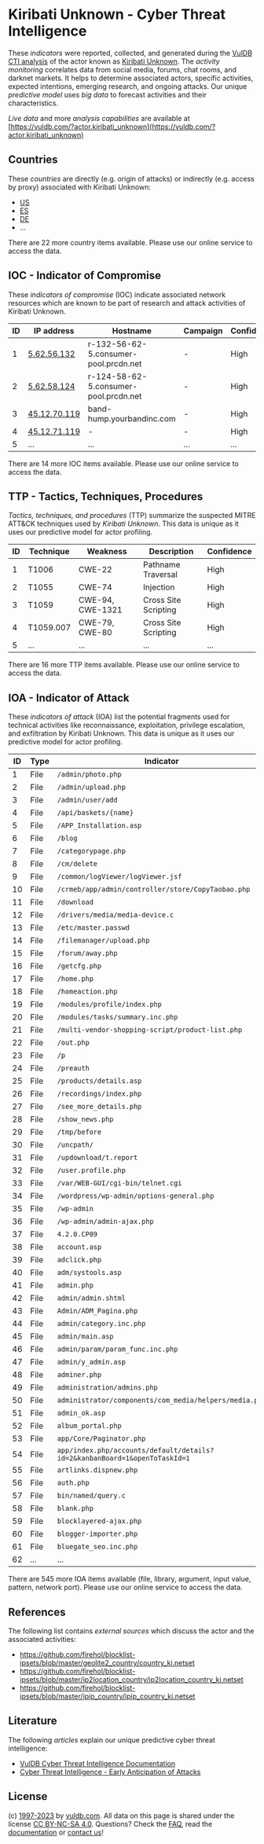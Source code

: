 # Kiribati Unknown - Cyber Threat Intelligence

These _indicators_ were reported, collected, and generated during the [VulDB CTI analysis](https://vuldb.com/?kb.cti) of the actor known as [Kiribati Unknown](https://vuldb.com/?actor.kiribati_unknown). The _activity monitoring_ correlates data from social media, forums, chat rooms, and darknet markets. It helps to determine associated actors, specific activities, expected intentions, emerging research, and ongoing attacks. Our unique _predictive model_ uses _big data_ to forecast activities and their characteristics.

_Live data_ and more _analysis capabilities_ are available at [https://vuldb.com/?actor.kiribati_unknown](https://vuldb.com/?actor.kiribati_unknown)

## Countries

These _countries_ are directly (e.g. origin of attacks) or indirectly (e.g. access by proxy) associated with Kiribati Unknown:

* [US](https://vuldb.com/?country.us)
* [ES](https://vuldb.com/?country.es)
* [DE](https://vuldb.com/?country.de)
* ...

There are 22 more country items available. Please use our online service to access the data.

## IOC - Indicator of Compromise

These _indicators of compromise_ (IOC) indicate associated network resources which are known to be part of research and attack activities of Kiribati Unknown.

ID | IP address | Hostname | Campaign | Confidence
-- | ---------- | -------- | -------- | ----------
1 | [5.62.56.132](https://vuldb.com/?ip.5.62.56.132) | r-132-56-62-5.consumer-pool.prcdn.net | - | High
2 | [5.62.58.124](https://vuldb.com/?ip.5.62.58.124) | r-124-58-62-5.consumer-pool.prcdn.net | - | High
3 | [45.12.70.119](https://vuldb.com/?ip.45.12.70.119) | band-hump.yourbandinc.com | - | High
4 | [45.12.71.119](https://vuldb.com/?ip.45.12.71.119) | - | - | High
5 | ... | ... | ... | ...

There are 14 more IOC items available. Please use our online service to access the data.

## TTP - Tactics, Techniques, Procedures

_Tactics, techniques, and procedures_ (TTP) summarize the suspected MITRE ATT&CK techniques used by _Kiribati Unknown_. This data is unique as it uses our predictive model for actor profiling.

ID | Technique | Weakness | Description | Confidence
-- | --------- | -------- | ----------- | ----------
1 | T1006 | CWE-22 | Pathname Traversal | High
2 | T1055 | CWE-74 | Injection | High
3 | T1059 | CWE-94, CWE-1321 | Cross Site Scripting | High
4 | T1059.007 | CWE-79, CWE-80 | Cross Site Scripting | High
5 | ... | ... | ... | ...

There are 16 more TTP items available. Please use our online service to access the data.

## IOA - Indicator of Attack

These _indicators of attack_ (IOA) list the potential fragments used for technical activities like reconnaissance, exploitation, privilege escalation, and exfiltration by Kiribati Unknown. This data is unique as it uses our predictive model for actor profiling.

ID | Type | Indicator | Confidence
-- | ---- | --------- | ----------
1 | File | `/admin/photo.php` | High
2 | File | `/admin/upload.php` | High
3 | File | `/admin/user/add` | High
4 | File | `/api/baskets/{name}` | High
5 | File | `/APP_Installation.asp` | High
6 | File | `/blog` | Low
7 | File | `/categorypage.php` | High
8 | File | `/cm/delete` | Medium
9 | File | `/common/logViewer/logViewer.jsf` | High
10 | File | `/crmeb/app/admin/controller/store/CopyTaobao.php` | High
11 | File | `/download` | Medium
12 | File | `/drivers/media/media-device.c` | High
13 | File | `/etc/master.passwd` | High
14 | File | `/filemanager/upload.php` | High
15 | File | `/forum/away.php` | High
16 | File | `/getcfg.php` | Medium
17 | File | `/home.php` | Medium
18 | File | `/homeaction.php` | High
19 | File | `/modules/profile/index.php` | High
20 | File | `/modules/tasks/summary.inc.php` | High
21 | File | `/multi-vendor-shopping-script/product-list.php` | High
22 | File | `/out.php` | Medium
23 | File | `/p` | Low
24 | File | `/preauth` | Medium
25 | File | `/products/details.asp` | High
26 | File | `/recordings/index.php` | High
27 | File | `/see_more_details.php` | High
28 | File | `/show_news.php` | High
29 | File | `/tmp/before` | Medium
30 | File | `/uncpath/` | Medium
31 | File | `/updownload/t.report` | High
32 | File | `/user.profile.php` | High
33 | File | `/var/WEB-GUI/cgi-bin/telnet.cgi` | High
34 | File | `/wordpress/wp-admin/options-general.php` | High
35 | File | `/wp-admin` | Medium
36 | File | `/wp-admin/admin-ajax.php` | High
37 | File | `4.2.0.CP09` | Medium
38 | File | `account.asp` | Medium
39 | File | `adclick.php` | Medium
40 | File | `adm/systools.asp` | High
41 | File | `admin.php` | Medium
42 | File | `admin/admin.shtml` | High
43 | File | `Admin/ADM_Pagina.php` | High
44 | File | `admin/category.inc.php` | High
45 | File | `admin/main.asp` | High
46 | File | `admin/param/param_func.inc.php` | High
47 | File | `admin/y_admin.asp` | High
48 | File | `adminer.php` | Medium
49 | File | `administration/admins.php` | High
50 | File | `administrator/components/com_media/helpers/media.php` | High
51 | File | `admin_ok.asp` | Medium
52 | File | `album_portal.php` | High
53 | File | `app/Core/Paginator.php` | High
54 | File | `app/index.php/accounts/default/details?id=2&kanbanBoard=1&openToTaskId=1` | High
55 | File | `artlinks.dispnew.php` | High
56 | File | `auth.php` | Medium
57 | File | `bin/named/query.c` | High
58 | File | `blank.php` | Medium
59 | File | `blocklayered-ajax.php` | High
60 | File | `blogger-importer.php` | High
61 | File | `bluegate_seo.inc.php` | High
62 | ... | ... | ...

There are 545 more IOA items available (file, library, argument, input value, pattern, network port). Please use our online service to access the data.

## References

The following list contains _external sources_ which discuss the actor and the associated activities:

* https://github.com/firehol/blocklist-ipsets/blob/master/geolite2_country/country_ki.netset
* https://github.com/firehol/blocklist-ipsets/blob/master/ip2location_country/ip2location_country_ki.netset
* https://github.com/firehol/blocklist-ipsets/blob/master/ipip_country/ipip_country_ki.netset

## Literature

The following _articles_ explain our unique predictive cyber threat intelligence:

* [VulDB Cyber Threat Intelligence Documentation](https://vuldb.com/?kb.cti)
* [Cyber Threat Intelligence - Early Anticipation of Attacks](https://www.scip.ch/en/?labs.20201022)

## License

(c) [1997-2023](https://vuldb.com/?kb.changelog) by [vuldb.com](https://vuldb.com/?kb.about). All data on this page is shared under the license [CC BY-NC-SA 4.0](https://creativecommons.org/licenses/by-nc-sa/4.0/). Questions? Check the [FAQ](https://vuldb.com/?kb.faq), read the [documentation](https://vuldb.com/?kb) or [contact us](https://vuldb.com/?contact)!
